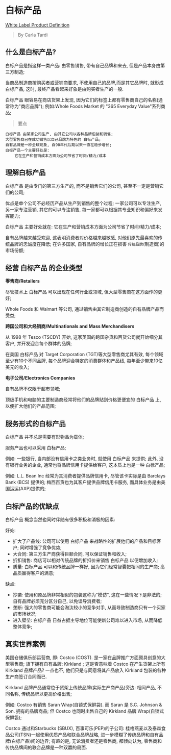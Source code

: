 # 白标产品
[White Label Product Definition](https://www.investopedia.com/terms/w/white-label-product.asp)

> By Carla Tardi


## 什么是白标产品?

白标产品是指这样一类产品:
由零售销售,
带有自己品牌和来去,
但是产品本身由第三方制造;

当商品制造商按购买者或营销商要求,
不使用自己的品牌,而是其它品牌时,
就形成 白标产品,
这时, 最终产品看起来好象是由购买者生产的一般.

白标产品 眼容易在商店货架上发现,
因为它们的标签上都有零售商自己的名称(通常称为"商店品牌");
例如:Whole Foods Market 的 "365 Everyday Value"系列商品;


> 要点

    白标产品 由某家公司生产, 由其它公司以各种品牌包装和销售;
    大型零售商已在成功销售以自己品牌为特色的 白标产品;
    自有品牌是一种全球现象, 自90年代后期以来一直在稳步增长;
    白标产品一个主要好处是:
        它在生产和营销成本方面为公司节省了时间/精力/成本


## 理解白标产品

白标产品 是由专门的第三方生产的,
而不是销售它们的公司,
甚至不一定是营销它们的公司;

优点是单个公司不必经历产品从生产到销售的整个过程;
一家公司可以专注生产,
另一家专注营销, 其它的可以专注销售,
每一家都可以根据其专业知识和偏好来发挥能力;

白标产品 主要好处就在: 它在生产和营销成本方面为公司节省了时间/精力/成本;

自有品牌越来越受欢迎,
这表明消费者对价格越来越敏感,
对他们原先最喜欢的传统品牌的忠诚度在降低;
在许多国家,
自有品牌的增长正在损害 `传统品牌`(制造商)的市场份额;


## 经营 白标产品 的企业类型

**零售商/Retailers**

尽管技术上 白标产品 可以出现在任何行业或领域,
但大型零售商在这方面作的更好;

Whole Foods 和 Walmart 等公司,
通过销售由其它制造商创造的自有品牌产品而受益;

**跨国公司和大经销商/Multinationals and Mass Merchandisers**

从 1998 年 Tesco (TSCDY) 开始,
这家英国的跨国杂货和百货公司就开始细分其客户,
并开发迎合每个群体的品牌;

在美国 白标产品 对 Target Corporation (TGT)等大型零售商尤其有效,
每个领域至少有10个不同品牌,
每个品牌迎合特定的消费群体和产品线,
每年至少带来10亿美元的收入;

**电子公司/Electronics Companies**

自有品牌不仅限干超市领域;

顶级手机和电脑的主要制造商经常将他们的品牌贴到价格更便宜的 白标产品 上,
以便扩大他们的产品范围;


## 服务形式的白标产品

白标产品 并不总是需要有形物品为载体;

服务产品也可以采用 白标产品;

例如:
一些银行, 当内部没有信用卡之类业务时,
就使用 白标产品 来提供;
此外, 
没有银行业务的企业,
通常也将品牌信用卡提供给客户, 这本质上也是一种 白标产品;

例如:
L.L. Bean Inc 经常为其消费者提供品牌信用卡,
尽管该卡实际是由 Barclays Bank (BCS) 提供的;
梅西百货也为其客户提供品牌信用卡服务,
而具体业务是由美国运运(AXP)提供的;


## 白标产品的优缺点

白标产品 概念当然也同时伴随有很多积极和消极的因素:


好处:

- 扩大了产品线: 公司可以使用 白标产品 来战略性的扩展他们的产品和目标客户; 同时增强了竞争优势;
- 大合同: 第三方生产商获得巨额合同, 可以保证销售和收入;
- 折扣销售: 商店可以相对传统品牌的折扣价来销售 白标产品 以便增加收入;
- 质量: 白标产品 可以和传统品牌一样好, 因为它们经常智囊把相同的生产商; 高品质赢得客户的满意;

缺点:

- 抄袭: 使用和原品牌非常相似的包装这称为"模仿", 这在一些情况下是非法的; 自有品牌必须充分区分自己, 以免误导消费者;
- 垄断: 强大的零售商可能会淘汰较小的竞争对手, 从而导致制造商只有一个买家的市场状况;
- 进入壁垒: 白标产品 日益占据主导地位可能使新公司难以进入市场, 从而降低整体竞争;


## 真实世界案例

美国仓储俱乐部运营商, 即: Costco (COST).
是一家在品牌推广方面颇具创意的大型零售商;
旗下拥有自有品牌: Kirkland ;
这是否意味着 Costco 在产生货架上所有 Kirkland 品牌产品?
一点也不,
他们只是与同意将其产品放入 Kirkland 包装的各种生产商签订合同而已.


Kirkland 品牌产品通常位于货架上传统品牌(实际生产商产品)旁边:
相同产品, 不同名称,
传统品牌以更高价格出售;

例如:
Costco 有销售 Saran Wrap(自锁式保鲜袋). 
而 Saran 是 S.C. Johnson & Son. 拥有的品牌商品;
但 Costco 也同时出售自己的 Kirkland 品牌 Wrap(自锁式保鲜袋);

Costco 通过和Starbucks (SBUX),
百事可乐(PEP)的子公司: 桂格燕麦以及泰森食品公司(TSN)一起使用优质产品和联合品牌战略,
进一步模糊了传统品牌和自有品牌(白标产品)间的边界;
有趣的是,
无论消费者还是零售商,
都倾向认为,
零售商和传统品牌间的联合品牌是一种双赢的局面.


